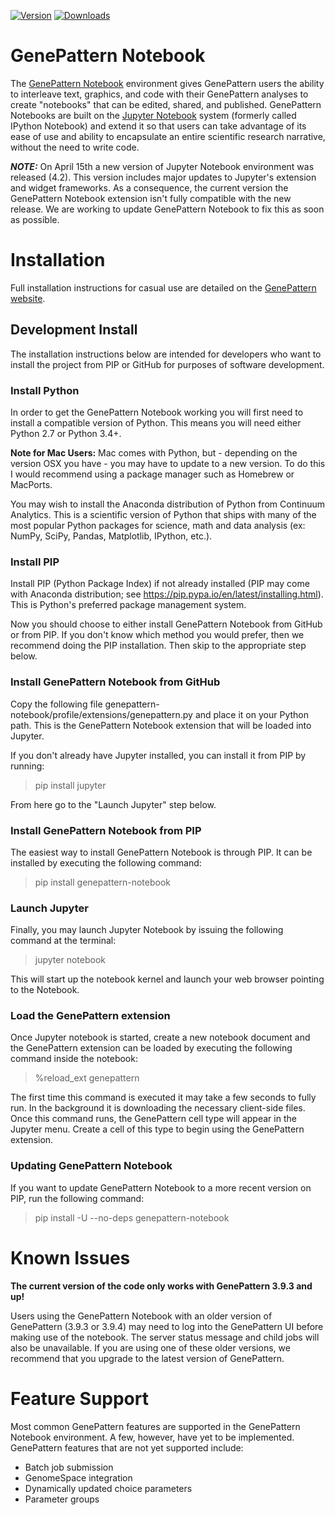[![Version](https://img.shields.io/pypi/v/genepattern-notebook.svg)](https://pypi.python.org/pypi/genepattern-notebook)
[![Downloads](https://img.shields.io/pypi/dm/genepattern-notebook.svg)](https://pypi.python.org/pypi/genepattern-notebook)

GenePattern Notebook
====================

The [GenePattern Notebook](http://www.broadinstitute.org/cancer/software/genepattern/genepattern-notebooks) 
environment gives GenePattern users the ability to interleave text, graphics, and code with 
their GenePattern analyses to create "notebooks" that can be edited, shared, and published. 
GenePattern Notebooks are built on the [Jupyter Notebook](https://jupyter.org/) system 
(formerly called IPython Notebook) and extend it so that users can take advantage of its ease 
of use and ability to encapsulate an entire scientific research narrative, without the need 
to write code.

 ***NOTE:*** On April 15th a new version of Jupyter Notebook environment was released (4.2). 
 This version includes major updates to Jupyter's extension and widget frameworks. As a 
 consequence, the current version the GenePattern Notebook extension isn't fully compatible with 
 the new release. We are working to update GenePattern Notebook to fix this as soon as possible.

# Installation

Full installation instructions for casual use are detailed on the 
[GenePattern website](http://www.broadinstitute.org/cancer/software/genepattern/genepattern-notebooks-installation).

## Development Install

The installation instructions below are intended for developers who want to install the 
project from PIP or GitHub for purposes of software development.

### Install Python

In order to get the GenePattern Notebook working you will first need to install a compatible 
version of Python. This means you will need either Python 2.7 or Python 3.4+.

**Note for Mac Users:** Mac comes with Python, but - depending on the version OSX you have - 
you may have to update to a new version. To do this I would recommend using a package manager 
such as Homebrew or MacPorts.

You may wish to install the Anaconda distribution of Python from Continuum Analytics. This is 
a scientific version of Python that ships with many of the most popular Python packages for 
science, math and data analysis (ex: NumPy, SciPy, Pandas, Matplotlib, IPython, etc.).

### Install PIP

Install PIP (Python Package Index) if not already installed (PIP may come with Anaconda 
distribution; see https://pip.pypa.io/en/latest/installing.html). This is Python's preferred 
package management system.

Now you should choose to either install GenePattern Notebook from GitHub or from PIP. If you
don't know which method you would prefer, then we recommend doing the PIP installation. Then 
skip to the appropriate step below.

### Install GenePattern Notebook from GitHub

Copy the following file genepattern-notebook/profile/extensions/genepattern.py and place it 
on your Python path. This is the GenePattern Notebook extension that will be loaded into
Jupyter. 

If you don't already have Jupyter installed, you can install it from PIP by running:

> pip install jupyter

From here go to the "Launch Jupyter" step below.

### Install GenePattern Notebook from PIP

The easiest way to install GenePattern Notebook is through PIP. It can be installed by executing
the following command:

> pip install genepattern-notebook

### Launch Jupyter

Finally, you may launch Jupyter Notebook by issuing the following command at the terminal:

> jupyter notebook

This will start up the notebook kernel and launch your web browser pointing to the Notebook.

### Load the GenePattern extension

Once Jupyter notebook is started, create a new notebook document and the GenePattern extension
can be loaded by executing the following command inside the notebook:

> %reload_ext genepattern

The first time this command is executed it may take a few seconds to fully run. In the background
it is downloading the necessary client-side files. Once this command runs, the GenePattern cell
type will appear in the Jupyter menu. Create a cell of this type to begin using the GenePattern
extension.

### Updating GenePattern Notebook

If you want to update GenePattern Notebook to a more recent version on PIP, run the following 
command:

> pip install -U --no-deps genepattern-notebook

# Known Issues

**The current version of the code only works with GenePattern 3.9.3 and up!**

Users using the GenePattern Notebook with an older version of GenePattern (3.9.3 or 3.9.4) may
need to log into the GenePattern UI before making use of the notebook. The server status 
message and child jobs will also be unavailable. If you are using one of these older versions,
we recommend that you upgrade to the latest version of GenePattern.

# Feature Support

Most common GenePattern features are supported in the GenePattern Notebook environment. A few, 
however, have yet to be implemented. GenePattern features that are not yet supported include:

* Batch job submission
* GenomeSpace integration
* Dynamically updated choice parameters
* Parameter groups
